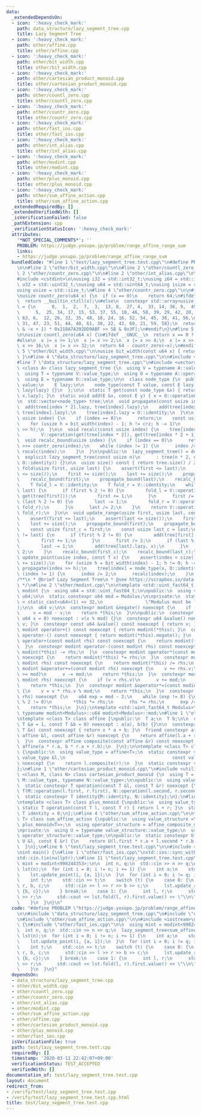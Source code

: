 ```yaml
---
data:
  _extendedDependsOn:
  - icon: ':heavy_check_mark:'
    path: data_structure/lazy_segment_tree.cpp
    title: Lazy Segment Tree
  - icon: ':heavy_check_mark:'
    path: other/affine.cpp
    title: other/affine.cpp
  - icon: ':heavy_check_mark:'
    path: other/bit_width.cpp
    title: other/bit_width.cpp
  - icon: ':heavy_check_mark:'
    path: other/cartesian_product_monoid.cpp
    title: other/cartesian_product_monoid.cpp
  - icon: ':heavy_check_mark:'
    path: other/countl_zero.cpp
    title: other/countl_zero.cpp
  - icon: ':heavy_check_mark:'
    path: other/countr_zero.cpp
    title: other/countr_zero.cpp
  - icon: ':heavy_check_mark:'
    path: other/fast_ios.cpp
    title: other/fast_ios.cpp
  - icon: ':heavy_check_mark:'
    path: other/int_alias.cpp
    title: other/int_alias.cpp
  - icon: ':heavy_check_mark:'
    path: other/modint.cpp
    title: other/modint.cpp
  - icon: ':heavy_check_mark:'
    path: other/plus_monoid.cpp
    title: other/plus_monoid.cpp
  - icon: ':heavy_check_mark:'
    path: other/sum_affine_action.cpp
    title: other/sum_affine_action.cpp
  _extendedRequiredBy: []
  _extendedVerifiedWith: []
  _isVerificationFailed: false
  _pathExtension: cpp
  _verificationStatusIcon: ':heavy_check_mark:'
  attributes:
    '*NOT_SPECIAL_COMMENTS*': ''
    PROBLEM: https://judge.yosupo.jp/problem/range_affine_range_sum
    links:
    - https://judge.yosupo.jp/problem/range_affine_range_sum
  bundledCode: "#line 1 \"test/lazy_segment_tree.test.cpp\"\n#define PROBLEM \"https://judge.yosupo.jp/problem/range_affine_range_sum\"\
    \n\n#line 2 \"other/bit_width.cpp\"\n\n#line 2 \"other/countl_zero.cpp\"\n\n#line\
    \ 2 \"other/countr_zero.cpp\"\n\n#line 2 \"other/int_alias.cpp\"\n\n#include <cstddef>\n\
    #include <cstdint>\n\nusing i32 = std::int32_t;\nusing i64 = std::int64_t;\nusing\
    \ u32 = std::uint32_t;\nusing u64 = std::uint64_t;\nusing isize = std::ptrdiff_t;\n\
    using usize = std::size_t;\n#line 4 \"other/countr_zero.cpp\"\n\n#include <array>\n\
    \nusize countr_zero(u64 x) {\n  if (x == 0)\n    return 64;\n#ifdef __GNUC__\n\
    \  return __builtin_ctzll(x);\n#else\n  constexpr std::array<usize, 64> table\
    \ = {\n      0,  1,  2,  7,  3,  13, 8,  27, 4,  33, 14, 36, 9,  49, 28, 19,\n\
    \      5,  25, 34, 17, 15, 53, 37, 55, 10, 46, 50, 39, 29, 42, 20, 57,\n     \
    \ 63, 6,  12, 26, 32, 35, 48, 18, 24, 16, 52, 54, 45, 38, 41, 56,\n      62, 11,\
    \ 31, 47, 23, 51, 44, 40, 61, 30, 22, 43, 60, 21, 59, 58};\n  return table[(x\
    \ & ~x + 1) * 0x218A7A392DD9ABF >> 58 & 0x3F];\n#endif\n}\n#line 5 \"other/countl_zero.cpp\"\
    \n\nusize countl_zero(u64 x) {\n#ifdef __GNUC__\n  return x == 0 ? 64 : __builtin_clzll(x);\n\
    #else\n  x |= x >> 1;\n  x |= x >> 2;\n  x |= x >> 4;\n  x |= x >> 8;\n  x |=\
    \ x >> 16;\n  x |= x >> 32;\n  return 64 - countr_zero(~x);\n#endif\n}\n#line\
    \ 5 \"other/bit_width.cpp\"\n\nusize bit_width(const u64 x) { return 64 - countl_zero(x);\
    \ }\n#line 4 \"data_structure/lazy_segment_tree.cpp\"\n\n#include <cassert>\n\
    #line 7 \"data_structure/lazy_segment_tree.cpp\"\n#include <vector>\n\ntemplate\
    \ <class A> class lazy_segment_tree {\n  using V = typename A::value_structure;\n\
    \  using T = typename V::value_type;\n  using O = typename A::operator_structure;\n\
    \  using E = typename O::value_type;\n\n  class node_type {\n  public:\n    T\
    \ value;\n    E lazy;\n\n    node_type(const T value, const E lazy) : value(value),\
    \ lazy(lazy) {}\n  };\n\n  static T get(const node_type &x) { return A::operation(x.value,\
    \ x.lazy); }\n  static void add(E &x, const E y) { x = O::operation(x, y); }\n\
    \n  std::vector<node_type> tree;\n\n  void propagate(const usize index) {\n  \
    \  add(tree[index * 2].lazy, tree[index].lazy);\n    add(tree[index * 2 + 1].lazy,\
    \ tree[index].lazy);\n    tree[index].lazy = O::identity;\n  }\n\n  void propagate_bound(const\
    \ usize index) {\n    if (index == 0)\n      return;\n    const usize crz = countr_zero(index);\n\
    \    for (usize h = bit_width(index) - 1; h != crz; h -= 1)\n      propagate(index\
    \ >> h);\n  }\n\n  void recalc(const usize index) {\n    tree[index].value =\n\
    \        V::operation(get(tree[index * 2]), get(tree[index * 2 + 1]));\n  }\n\n\
    \  void recalc_bound(usize index) {\n    if (index == 0)\n      return;\n    index\
    \ >>= countr_zero(index);\n    while (index != 1) {\n      index /= 2;\n     \
    \ recalc(index);\n    }\n  }\n\npublic:\n  lazy_segment_tree() = default;\n\n\
    \  explicit lazy_segment_tree(const usize n)\n      : tree(n * 2, node_type(V::identity,\
    \ O::identity)) {}\n\n  usize size() const { return tree.size() / 2; }\n\n  T\
    \ fold(usize first, usize last) {\n    assert(first <= last);\n    assert(last\
    \ <= size());\n    first += size();\n    last += size();\n    propagate_bound(first);\n\
    \    recalc_bound(first);\n    propagate_bound(last);\n    recalc_bound(last);\n\
    \    T fold_l = V::identity;\n    T fold_r = V::identity;\n    while (first !=\
    \ last) {\n      if (first % 2 != 0) {\n        fold_l = V::operation(fold_l,\
    \ get(tree[first]));\n        first += 1;\n      }\n      first /= 2;\n      if\
    \ (last % 2 != 0) {\n        last -= 1;\n        fold_r = V::operation(get(tree[last]),\
    \ fold_r);\n      }\n      last /= 2;\n    }\n    return V::operation(fold_l,\
    \ fold_r);\n  }\n\n  void update_range(usize first, usize last, const E x) {\n\
    \    assert(first <= last);\n    assert(last <= size());\n    first += size();\n\
    \    last += size();\n    propagate_bound(first);\n    propagate_bound(last);\n\
    \    const usize first_c = first;\n    const usize last_c = last;\n    while (first\
    \ != last) {\n      if (first % 2 != 0) {\n        add(tree[first].lazy, x);\n\
    \        first += 1;\n      }\n      first /= 2;\n      if (last % 2 != 0) {\n\
    \        last -= 1;\n        add(tree[last].lazy, x);\n      }\n      last /=\
    \ 2;\n    }\n    recalc_bound(first_c);\n    recalc_bound(last_c);\n  }\n\n  void\
    \ update_point(usize index, const T x) {\n    assert(index < size());\n    index\
    \ += size();\n    for (usize h = bit_width(index) - 1; h != 0; h -= 1)\n     \
    \ propagate(index >> h);\n    tree[index] = node_type(x, O::identity);\n    while\
    \ (index != 1) {\n      index /= 2;\n      recalc(index);\n    }\n  }\n};\n\n\
    /**\n * @brief Lazy Segment Tree\n * @see https://scrapbox.io/data-structures/Lazy_Segment_Tree\n\
    \ */\n#line 2 \"other/modint.cpp\"\n\ntemplate <std::uint_fast64_t Modulus> class\
    \ modint {\n  using u64 = std::uint_fast64_t;\n\npublic:\n  using value_type =\
    \ u64;\n\n  static constexpr u64 mod = Modulus;\n\nprivate:\n  static_assert(mod\
    \ < static_cast<u64>(1) << 32,\n                \"Modulus must be less than 2**32\"\
    );\n\n  u64 v;\n\n  constexpr modint &negate() noexcept {\n    if (v != 0)\n \
    \     v = mod - v;\n    return *this;\n  }\n\npublic:\n  constexpr modint(const\
    \ u64 x = 0) noexcept : v(x % mod) {}\n  constexpr u64 &value() noexcept { return\
    \ v; }\n  constexpr const u64 &value() const noexcept { return v; }\n  constexpr\
    \ modint operator+() const noexcept { return modint(*this); }\n  constexpr modint\
    \ operator-() const noexcept { return modint(*this).negate(); }\n  constexpr modint\
    \ operator+(const modint rhs) const noexcept {\n    return modint(*this) += rhs;\n\
    \  }\n  constexpr modint operator-(const modint rhs) const noexcept {\n    return\
    \ modint(*this) -= rhs;\n  }\n  constexpr modint operator*(const modint rhs) const\
    \ noexcept {\n    return modint(*this) *= rhs;\n  }\n  constexpr modint operator/(const\
    \ modint rhs) const noexcept {\n    return modint(*this) /= rhs;\n  }\n  constexpr\
    \ modint &operator+=(const modint rhs) noexcept {\n    v += rhs.v;\n    if (v\
    \ >= mod)\n      v -= mod;\n    return *this;\n  }\n  constexpr modint &operator-=(const\
    \ modint rhs) noexcept {\n    if (v < rhs.v)\n      v += mod;\n    v -= rhs.v;\n\
    \    return *this;\n  }\n  constexpr modint &operator*=(const modint rhs) noexcept\
    \ {\n    v = v * rhs.v % mod;\n    return *this;\n  }\n  constexpr modint &operator/=(modint\
    \ rhs) noexcept {\n    u64 exp = mod - 2;\n    while (exp != 0) {\n      if (exp\
    \ % 2 != 0)\n        *this *= rhs;\n      rhs *= rhs;\n      exp /= 2;\n    }\n\
    \    return *this;\n  }\n};\ntemplate <std::uint_fast64_t Modulus>\nconstexpr\
    \ typename modint<Modulus>::u64 modint<Modulus>::mod;\n#line 1 \"other/affine.cpp\"\
    \ntemplate <class T> class affine {\npublic:\n  T a;\n  T b;\n\n  constexpr affine(const\
    \ T &a = 1, const T &b = 0) noexcept : a(a), b(b) {}\n\n  constexpr T evaluate(const\
    \ T &x) const noexcept { return x * a + b; }\n  friend constexpr affine operator+(const\
    \ affine &l, const affine &r) noexcept {\n    return affine(l.a + r.a, l.b + r.b);\n\
    \  }\n  constexpr affine composite(const affine &r) const noexcept {\n    return\
    \ affine(a * r.a, b * r.a + r.b);\n  }\n};\n\ntemplate <class T> class affine_composite_monoid\
    \ {\npublic:\n  using value_type = affine<T>;\n  static constexpr value_type operation(const\
    \ value_type &l,\n                                        const value_type &r)\
    \ noexcept {\n    return l.composite(r);\n  }\n  static constexpr value_type identity{};\n\
    };\n#line 1 \"other/cartesian_product_monoid.cpp\"\n#include <utility>\n\ntemplate\
    \ <class M, class N> class cartesian_product_monoid {\n  using T = std::pair<typename\
    \ M::value_type, typename N::value_type>;\n\npublic:\n  using value_type = T;\n\
    \  static constexpr T operation(const T &l, const T &r) noexcept {\n    return\
    \ T(M::operation(l.first, r.first), N::operation(l.second, r.second));\n  }\n\
    \  static constexpr T identity{M::identity, N::identity};\n};\n#line 1 \"other/plus_monoid.cpp\"\
    \ntemplate <class T> class plus_monoid {\npublic:\n  using value_type = T;\n \
    \ static T operation(const T l, const T r) { return l + r; }\n  static constexpr\
    \ T identity = 0;\n};\n#line 4 \"other/sum_affine_action.cpp\"\n\ntemplate <class\
    \ T> class sum_affine_action {\npublic:\n  using value_structure =\n      cartesian_product_monoid<plus_monoid<T>,\
    \ plus_monoid<T>>;\n  using operator_structure = affine_composite_monoid<T>;\n\
    \nprivate:\n  using U = typename value_structure::value_type;\n  using E = typename\
    \ operator_structure::value_type;\n\npublic:\n  static constexpr U operation(const\
    \ U &l, const E &r) {\n    return U(l.first * r.a + l.second * r.b, l.second);\n\
    \  }\n};\n#line 6 \"test/lazy_segment_tree.test.cpp\"\n\n#include <iostream>\n\
    \nint main() {\n#line 1 \"other/fast_ios.cpp\"\nstd::ios::sync_with_stdio(false);\n\
    std::cin.tie(nullptr);\n#line 11 \"test/lazy_segment_tree.test.cpp\"\n\n  using\
    \ mint = modint<998244353>;\n\n  int n, q;\n  std::cin >> n >> q;\n  lazy_segment_tree<sum_affine_action<mint>>\
    \ lst(n);\n  for (int i = 0; i != n; i += 1) {\n    int a;\n    std::cin >> a;\n\
    \    lst.update_point(i, {a, 1});\n  }\n  for (int i = 0; i != q; i += 1) {\n\
    \    int t;\n    std::cin >> t;\n    switch (t) {\n    case 0: {\n      int l,\
    \ r, b, c;\n      std::cin >> l >> r >> b >> c;\n      lst.update_range(l, r,\
    \ {b, c});\n    } break;\n    case 1: {\n      int l, r;\n      std::cin >> l\
    \ >> r;\n      std::cout << lst.fold(l, r).first.value() << \"\\n\";\n    } break;\n\
    \    }\n  }\n}\n"
  code: "#define PROBLEM \"https://judge.yosupo.jp/problem/range_affine_range_sum\"\
    \n\n#include \"data_structure/lazy_segment_tree.cpp\"\n#include \"other/modint.cpp\"\
    \n#include \"other/sum_affine_action.cpp\"\n\n#include <iostream>\n\nint main()\
    \ {\n#include \"other/fast_ios.cpp\"\n\n  using mint = modint<998244353>;\n\n\
    \  int n, q;\n  std::cin >> n >> q;\n  lazy_segment_tree<sum_affine_action<mint>>\
    \ lst(n);\n  for (int i = 0; i != n; i += 1) {\n    int a;\n    std::cin >> a;\n\
    \    lst.update_point(i, {a, 1});\n  }\n  for (int i = 0; i != q; i += 1) {\n\
    \    int t;\n    std::cin >> t;\n    switch (t) {\n    case 0: {\n      int l,\
    \ r, b, c;\n      std::cin >> l >> r >> b >> c;\n      lst.update_range(l, r,\
    \ {b, c});\n    } break;\n    case 1: {\n      int l, r;\n      std::cin >> l\
    \ >> r;\n      std::cout << lst.fold(l, r).first.value() << \"\\n\";\n    } break;\n\
    \    }\n  }\n}"
  dependsOn:
  - data_structure/lazy_segment_tree.cpp
  - other/bit_width.cpp
  - other/countl_zero.cpp
  - other/countr_zero.cpp
  - other/int_alias.cpp
  - other/modint.cpp
  - other/sum_affine_action.cpp
  - other/affine.cpp
  - other/cartesian_product_monoid.cpp
  - other/plus_monoid.cpp
  - other/fast_ios.cpp
  isVerificationFile: true
  path: test/lazy_segment_tree.test.cpp
  requiredBy: []
  timestamp: '2020-03-11 22:42:07+09:00'
  verificationStatus: TEST_ACCEPTED
  verifiedWith: []
documentation_of: test/lazy_segment_tree.test.cpp
layout: document
redirect_from:
- /verify/test/lazy_segment_tree.test.cpp
- /verify/test/lazy_segment_tree.test.cpp.html
title: test/lazy_segment_tree.test.cpp
---
```

